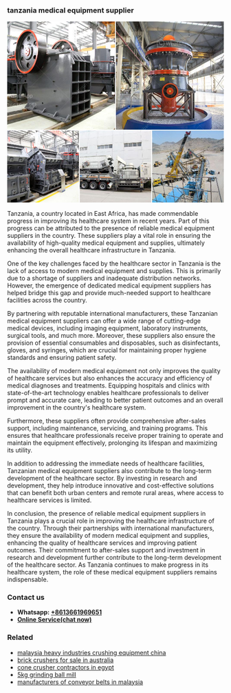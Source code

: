 <h3>tanzania medical equipment supplier</h3><img src='1708663739.jpg' alt=''><p>Tanzania, a country located in East Africa, has made commendable progress in improving its healthcare system in recent years. Part of this progress can be attributed to the presence of reliable medical equipment suppliers in the country. These suppliers play a vital role in ensuring the availability of high-quality medical equipment and supplies, ultimately enhancing the overall healthcare infrastructure in Tanzania.</p><p>One of the key challenges faced by the healthcare sector in Tanzania is the lack of access to modern medical equipment and supplies. This is primarily due to a shortage of suppliers and inadequate distribution networks. However, the emergence of dedicated medical equipment suppliers has helped bridge this gap and provide much-needed support to healthcare facilities across the country.</p><p>By partnering with reputable international manufacturers, these Tanzanian medical equipment suppliers can offer a wide range of cutting-edge medical devices, including imaging equipment, laboratory instruments, surgical tools, and much more. Moreover, these suppliers also ensure the provision of essential consumables and disposables, such as disinfectants, gloves, and syringes, which are crucial for maintaining proper hygiene standards and ensuring patient safety.</p><p>The availability of modern medical equipment not only improves the quality of healthcare services but also enhances the accuracy and efficiency of medical diagnoses and treatments. Equipping hospitals and clinics with state-of-the-art technology enables healthcare professionals to deliver prompt and accurate care, leading to better patient outcomes and an overall improvement in the country's healthcare system.</p><p>Furthermore, these suppliers often provide comprehensive after-sales support, including maintenance, servicing, and training programs. This ensures that healthcare professionals receive proper training to operate and maintain the equipment effectively, prolonging its lifespan and maximizing its utility.</p><p>In addition to addressing the immediate needs of healthcare facilities, Tanzanian medical equipment suppliers also contribute to the long-term development of the healthcare sector. By investing in research and development, they help introduce innovative and cost-effective solutions that can benefit both urban centers and remote rural areas, where access to healthcare services is limited.</p><p>In conclusion, the presence of reliable medical equipment suppliers in Tanzania plays a crucial role in improving the healthcare infrastructure of the country. Through their partnerships with international manufacturers, they ensure the availability of modern medical equipment and supplies, enhancing the quality of healthcare services and improving patient outcomes. Their commitment to after-sales support and investment in research and development further contribute to the long-term development of the healthcare sector. As Tanzania continues to make progress in its healthcare system, the role of these medical equipment suppliers remains indispensable.</p><h3>Contact us</h3><ul><li><strong>Whatsapp:&nbsp;<a href="https://wa.me/8613661969651">+8613661969651</a></strong></li><li><a href="https://swt.shibang-china.com/?git&amp;zhl&amp;tanzania medical equipment supplier"><strong>Online Service(chat now)</strong></a></li></ul><h3>Related</h3><ul><li><a href='malaysia heavy industries crushing equipment china.md'>malaysia heavy industries crushing equipment china</a></li><li><a href='brick crushers for sale in australia.md'>brick crushers for sale in australia</a></li><li><a href='cone crusher contractors in egypt.md'>cone crusher contractors in egypt</a></li><li><a href='5kg grinding ball mill.md'>5kg grinding ball mill</a></li><li><a href='manufacturers of conveyor belts in malaysia.md'>manufacturers of conveyor belts in malaysia</a></li></ul>